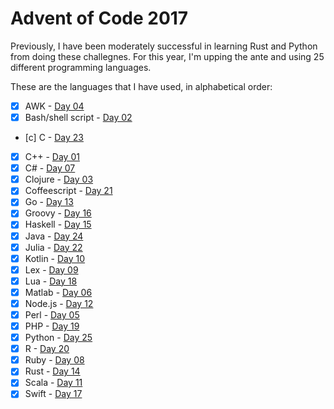 # Advent of Code 2017

Previously, I have been moderately successful in learning Rust and
Python from doing these challegnes. For this year, I'm upping the ante
and using 25 different programming languages.

These are the languages that I have used, in alphabetical order:

- [x] AWK - [Day 04](./day-04/solution.awk)
- [x] Bash/shell script - [Day 02](./day-02/solution.sh)
- [c] C - [Day 23](./day-23/solution.c)
- [x] C++ - [Day 01](./day-01/solution.cpp)
- [x] C# - [Day 07](./day-07/solution.cs)
- [x] Clojure - [Day 03](./day-03/solution.clj)
- [x] Coffeescript - [Day 21](./day-21/solution.coffee)
- [x] Go - [Day 13](./day-13/solution.go)
- [x] Groovy - [Day 16](./day-16/solution.groovy)
- [x] Haskell - [Day 15](./day-15/solution.hs)
- [x] Java - [Day 24](./day-24/solution.java)
- [x] Julia - [Day 22](./day-22/solution.jl)
- [x] Kotlin - [Day 10](./day-10/solution.kt)
- [x] Lex - [Day 09](./day-09/solution.l)
- [x] Lua - [Day 18](./day-18/solution.lua)
- [x] Matlab - [Day 06](./day-06)
- [x] Node.js - [Day 12](./day-12/solution.js)
- [x] Perl - [Day 05](./day-05/solution.pl)
- [x] PHP - [Day 19](./day-19/solution.php)
- [x] Python - [Day 25](./day-25/solution.py)
- [x] R - [Day 20](./day-20/solution.r)
- [x] Ruby - [Day 08](./day-08/solution.rb)
- [x] Rust - [Day 14](./day-14/solution.rs)
- [x] Scala - [Day 11](./day-11/solution.scala)
- [x] Swift - [Day 17](./day-17/solution.swift)
